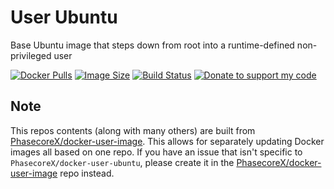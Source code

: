 # User Ubuntu
Base Ubuntu image that steps down from root into a runtime-defined non-privileged user

[![Docker Pulls](https://img.shields.io/docker/pulls/phasecorex/user-ubuntu)](https://hub.docker.com/r/phasecorex/user-ubuntu)
[![Image Size](https://images.microbadger.com/badges/image/phasecorex/user-ubuntu.svg)](https://microbadger.com/images/phasecorex/user-ubuntu)
[![Build Status](https://cloud.drone.io/api/badges/PhasecoreX/docker-user-ubuntu/status.svg)](https://cloud.drone.io/PhasecoreX/docker-user-ubuntu)
[![Donate to support my code](https://img.shields.io/badge/Paypal-Donate-blue.svg)](https://paypal.me/pcx)

## Note
This repos contents (along with many others) are built from [PhasecoreX/docker-user-image](https://github.com/PhasecoreX/docker-user-image). This allows for separately updating Docker images all based on one repo. If you have an issue that isn't specific to `PhasecoreX/docker-user-ubuntu`, please create it in the [PhasecoreX/docker-user-image](https://github.com/PhasecoreX/docker-user-image) repo instead.

